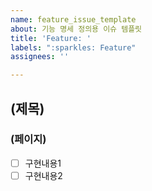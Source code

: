 ```yaml
---
name: feature_issue_template
about: 기능 명세 정의용 이슈 템플릿
title: 'Feature: '
labels: ":sparkles: Feature"
assignees: ''

---
```


## (제목)
### (페이지)
- [ ] 구현내용1
- [ ] 구현내용2
